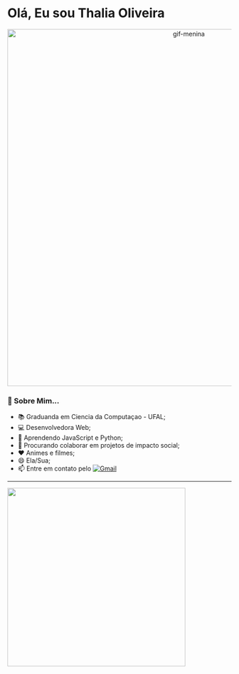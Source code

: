 # Olá, Eu sou Thalia Oliveira
<p align="center">
  <img width="800px;" src="https://i.pinimg.com/originals/cf/95/9d/cf959d86c0f499c31a8e31238b7cb576.gif" alt="gif-menina"/>
</p>
  
### 🚀 Sobre Mim...
- 📚 Graduanda em Ciencia da Computaçao - UFAL;
- 💻 Desenvolvedora Web;
- 🌱 Aprendendo JavaScript e Python;
- 👯 Procurando colaborar em projetos de impacto social;
- ❤ Animes e filmes;
- 😄 Ela/Sua;
- 📫 Entre em contato pelo
[![Gmail](https://img.shields.io/badge/-Gmail-red)](thalia.oliveira@arapiraca.edu.br)

---

<a href="https://github.com/thascript" align="center">
  <img width="400em" align="center" src="https://github-readme-stats.vercel.app/api/top-langs/?username=thascript&layout=compact&langs_count=7&theme=default"/> 
</a> 



<!-- 

```
terminal
```
<img width="400px;" align="right" src="https://i.pinimg.com/originals/4c/d6/ea/4cd6eaa599851725aa5a195d162fb20d.gif" alt="programando"/>
<img width="400px;" height="250px;" align="right" src="https://i.makeagif.com/media/7-23-2017/OhcK0Y.gif" alt="cena-deathNote"/>
<img src="https://komarev.com/ghpvc/?username=thascrip"/ alt="views">
<a href="https://www.instagram.com/dev_girll/"><img src="https://img.shields.io/badge/Instagram-E4405F?style=for-the-badge&logo=instagram&logoColor=white"/></a>
-->
